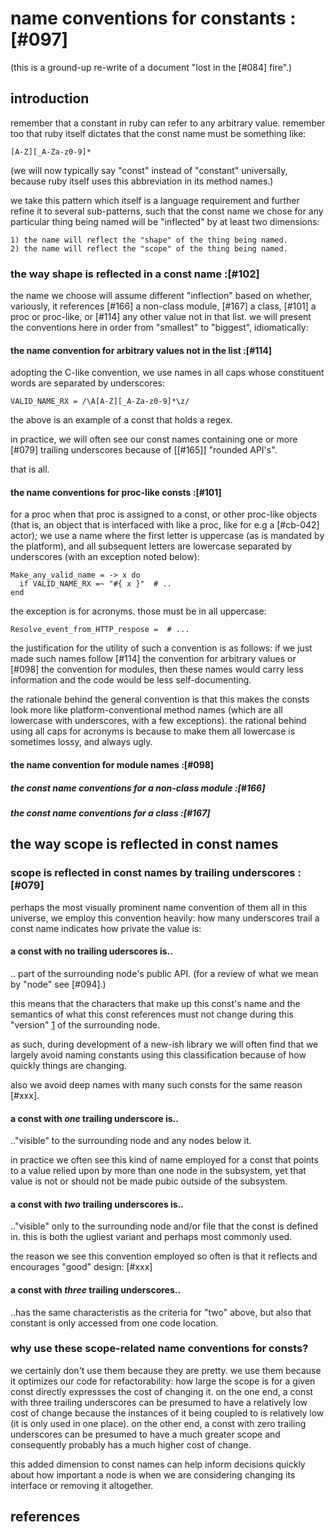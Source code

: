 # name conventions for constants :[#097]

(this is a ground-up re-write of a document "lost in the [#084] fire".)

## introduction

remember that a constant in ruby can refer to any arbitrary value.
remember too that ruby itself dictates that the const name must be
something like:

    [A-Z][_A-Za-z0-9]*

(we will now typically say "const" instead of "constant" universally,
because ruby itself uses this abbreviation in its method names.)


we take this pattern which itself is a language requirement and further
refine it to several sub-patterns, such that the const name we chose for
any particular thing being named will be "inflected" by at least two
dimensions:

    1) the name will reflect the "shape" of the thing being named.
    2) the name will reflect the "scope" of the thing being named.


### the way shape is reflected in a const name :[#102]

the name we choose will assume different "inflection" based on whether,
variously, it references [#166] a non-class module, [#167] a class,
[#101] a proc or proc-like, or [#114] any other value not in that list.
we will present the conventions here in order from "smallest" to "biggest",
idiomatically:




#### the name convention for arbitrary values not in the list :[#114]

adopting the C-like convention, we use names in all caps whose
constituent words are separated by underscores:

    VALID_NAME_RX = /\A[A-Z][_A-Za-z0-9]*\z/

the above is an example of a const that holds a regex.

in practice, we will often see our const names containing one or more
[#079] trailing underscores because of [[#165]] "rounded API's".

that is all.




#### the name conventions for proc-like consts :[#101]


for a proc when that proc is assigned to a const, or other proc-like
objects (that is, an object that is interfaced with like a proc, like
for e.g a [#cb-042] actor); we use a name where the first letter is
uppercase (as is mandated by the platform), and all subsequent letters
are lowercase separated by underscores (with an exception noted
below):

    Make_any_valid_name = -> x do
      if VALID_NAME_RX =~ "#{ x }"  # ..
    end

the exception is for acronyms. those must be in all uppercase:

    Resolve_event_from_HTTP_respose =  # ...


the justification for the utility of such a convention is as follows: if
we just made such names follow [#114] the convention for arbitrary
values or [#098] the convention for modules, then these names would carry
less information and the code would be less self-documenting.

the rationale behind the general convention is that this makes the
consts look more like platform-conventional method names (which are all
lowercase with underscores, with a few exceptions). the rational
behind using all caps for acronyms is because to make them all lowercase
is sometimes lossy, and always ugly.




#### the name convention for module names :[#098]




##### the const name conventions for a non-class module :[#166]




##### the const name conventions for a class :[#167]




## the way scope is reflected in const names



### scope is reflected in const names by trailing underscores :[#079]

perhaps the most visually prominent name convention of them all in this
universe, we employ this convention heavily: how many underscores trail
a const name indicates how private the value is:



#### a const with no trailing uderscores is..

.. part of the surrounding node's public API. (for a review of what we
mean by "node" see [#094].)

this means that the characters that make up this const's name and the
semantics of what this const references must not change during this
"version" [1][1] of the surrounding node.

as such, during development of a new-ish library we will often find that
we largely avoid naming constants using this classification because of
how quickly things are changing.

also we avoid deep names with many such consts for the same reason
[#xxx].



#### a const with *one* trailing underscore is..

.."visible" to the surrounding node and any nodes below it.

in practice we often see this kind of name employed for a const that
points to a value relied upon by more than one node in the subsystem,
yet that value is not or should not be made pubic outside of the
subsystem.



#### a const with *two* trailing underscores is..

.."visible" only to the surrounding node and/or file that the const is
defined in. this is both the ugliest variant and perhaps most commonly
used.

the reason we see this convention employed so often is that it reflects
and encourages "good" design: [#xxx]



#### a const with *three* trailing underscores..

..has the same characteristis as the criteria for "two" above, but also
that constant is only accessed from one code location.



### why use these scope-related name conventions for consts?

we certainly don't use them because they are pretty. we use them because
it optimizes our code for refactorability: how large the scope is for a
given const directly expressses the cost of changing it. on the one
end, a const with three trailing underscores can be presumed to have a
relatively low cost of change because the instances of it being coupled
to is relatively low (it is only used in one place). on the other end, a
const with zero trailing underscores can be presumed to have a much
greater scope and consequently probably has a much higher cost of
change.

this added dimension to const names can help inform decisions quickly
about how important a node is when we are considering changing its
interface or removing it altogether.




## references

[1]: http://semver.org
